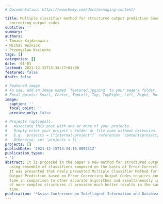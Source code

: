 ```yaml
---
# Documentation: https://wowchemy.com/docs/managing-content/

title: Multiple classifier method for structured output prediction based on error
  correcting output codes
subtitle: ''
summary: ''
authors:
- Tomasz Kajdanowicz
- Michal Wozniak
- Przemyslaw Kazienko
tags: []
categories: []
date: -01-01
lastmod: 2021-12-15T15:34:17+01:00
featured: false
draft: false

# Featured image
# To use, add an image named `featured.jpg/png` to your page's folder.
# Focal points: Smart, Center, TopLeft, Top, TopRight, Left, Right, BottomLeft, Bottom, BottomRight.
image:
  caption: ''
  focal_point: ''
  preview_only: false

# Projects (optional).
#   Associate this post with one or more of your projects.
#   Simply enter your project's folder or file name without extension.
#   E.g. `projects = ["internal-project"]` references `content/project/deep-learning/index.md`.
#   Otherwise, set `projects = []`.
projects: []
publishDate: '2021-12-15T14:34:16.809231Z'
publication_types:
- '1'
abstract: It is proposed in the paper a new method for structured output prediction
  using ensemble of classifiers composed on the basis of Error-Correcting Output Codes.
  It was presented that newly presented Multiple Classifier Method for Structured
  Output Prediction based on Error Correcting Output Codes requires comparable computation
  time in comparison to other accurate algorithms and simultaneously in the classification
  of more complex structures it provides much better results in the same computation
  time.
publication: '*Asian Conference on Intelligent Information and Database Systems*'
---
```

